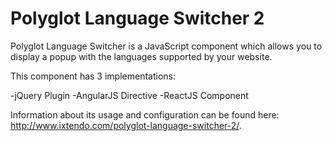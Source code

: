 # Polyglot Language Switcher 2

Polyglot Language Switcher is a JavaScript component which allows you to display  a popup with the languages supported by your website. 

This component has 3 implementations:

-jQuery Plugin
-AngularJS Directive
-ReactJS Component

Information about its usage and configuration can be found here: http://www.ixtendo.com/polyglot-language-switcher-2/.

